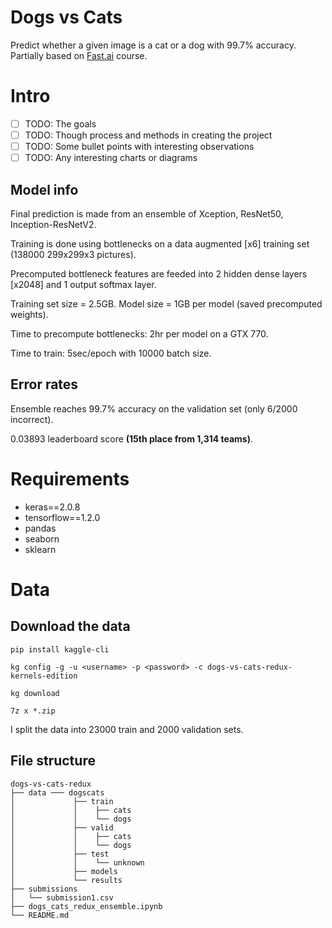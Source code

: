 # Dogs vs Cats
Predict whether a given image is a cat or a dog with 99.7% accuracy. Partially based on [Fast.ai](http://course.fast.ai/) course.

# Intro
- [ ] TODO: The goals
- [ ] TODO: Though process and methods in creating the project
- [ ] TODO: Some bullet points with interesting observations
- [ ] TODO: Any interesting charts or diagrams
## Model info
Final prediction is made from an ensemble of Xception, ResNet50, Inception-ResNetV2.

Training is done using bottlenecks on a data augmented [x6] training set (138000 299x299x3 pictures).

Precomputed bottleneck features are feeded into 2 hidden dense layers [x2048] and 1 output softmax layer.

Training set size = 2.5GB. Model size = 1GB per model (saved precomputed weights).

Time to precompute bottlenecks: 2hr per model on a GTX 770.

Time to train: 5sec/epoch with 10000 batch size.


## Error rates
Ensemble reaches 99.7% accuracy on the validation set (only 6/2000 incorrect).

0.03893 leaderboard score **(15th place from 1,314 teams)**.

# Requirements
* keras==2.0.8
* tensorflow==1.2.0
* pandas
* seaborn
* sklearn

# Data
## Download the data
`pip install kaggle-cli`

`kg config -g -u <username> -p <password> -c dogs-vs-cats-redux-kernels-edition`

`kg download`

`7z x *.zip`

I split the data into 23000 train and 2000 validation sets.
## File structure
```
dogs-vs-cats-redux
├── data ─── dogscats
│             ├── train
│             │    ├── cats
│             │    └── dogs
│             ├── valid
│             │    ├── cats
│             │    └── dogs
│             ├── test
│             │    └── unknown
│             ├── models
│             └── results
├── submissions
│   └── submission1.csv
├── dogs_cats_redux_ensemble.ipynb
└── README.md
```
